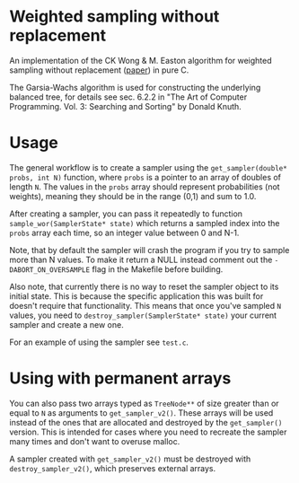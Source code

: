 # Weighted sampling without replacement

An implementation of the CK Wong & M. Easton algorithm for weighted sampling without replacement ([paper](https://www.researchgate.net/publication/220617264_An_Efficient_Method_for_Weighted_Sampling_Without_Replacement?enrichId=rgreq-e42f11ef98e6b1a82cacfdc5209e459d-XXX&enrichSource=Y292ZXJQYWdlOzIyMDYxNzI2NDtBUzoxMTAyMzgyODgwNjA0MTZAMTQwMzI5NDI2NDM5MQ%3D%3D&el=1_x_2&_esc=publicationCoverPdf)) in pure C.

The Garsia-Wachs algorithm is used for constructing the underlying balanced tree, for details see sec. 6.2.2 in "The Art of Computer Programming. Vol. 3: Searching and Sorting" by Donald Knuth.

# Usage

The general workflow is to create a sampler using the `get_sampler(double* probs, int N)` function, where `probs` is a pointer to an array of doubles of length `N`. The values in the `probs` array should represent probabilities (not weights), meaning they should be in the range (0,1) and sum to 1.0.

After creating a sampler, you can pass it repeatedly to function `sample_wor(SamplerState* state)` which returns a sampled index into the `probs` array each time, so an integer value between 0 and N-1.

Note, that by default the sampler will crash the program if you try to sample more than N values. To make it return a NULL instead comment out the `-DABORT_ON_OVERSAMPLE` flag in the Makefile before building.

Also note, that currently there is no way to reset the sampler object to its initial state. This is because the specific application this was built for doesn't require that functionality. This means that once you've sampled `N` values, you need to `destroy_sampler(SamplerState* state)` your current sampler and create a new one.

For an example of using the sampler see `test.c`.

# Using with permanent arrays

You can also pass two arrays typed as `TreeNode**` of size greater than or equal to `N` as arguments to `get_sampler_v2()`. These arrays will be used instead of the ones that are allocated and destroyed by the `get_sampler()` version. This is intended for cases where you need to recreate the sampler many times and don't want to overuse malloc.

A sampler created with `get_sampler_v2()` must be destroyed with `destroy_sampler_v2()`, which preserves external arrays.
